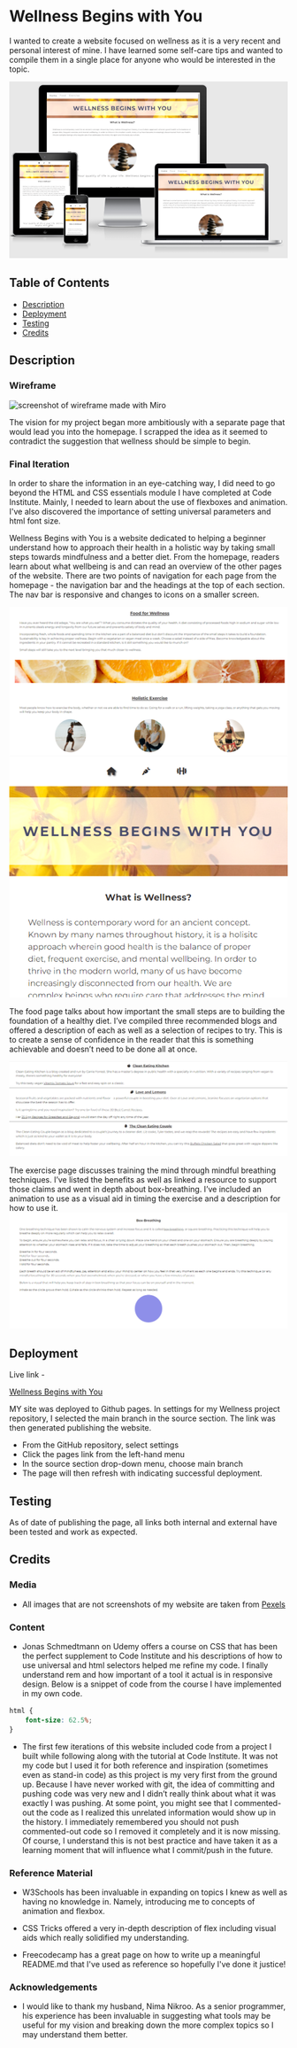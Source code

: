 # Wellness Begins with You 

I wanted to create a website focused on wellness as it is a very recent and personal interest of mine. I have learned some self-care tips and wanted to compile them in a single place for anyone who would be interested in the topic.  

<img src="assets/images/responsive.png" alt="screenshot of various screens showing responsiveness"> 

## Table of Contents 
* [Description](#description) 
* [Deployment](#deployment) 
* [Testing](#testing) 
* [Credits](#credits) 
 

## Description 

### Wireframe 

<img src="assets/images/ wellness-wireframe.jpg " alt="screenshot of wireframe made with Miro"> 

The vision for my project began more ambitiously with a separate page that would lead you into the homepage. I scrapped the idea as it seemed to contradict the suggestion that wellness should be simple to begin.  

### Final Iteration
 
In order to share the information in an eye-catching way, I did need to go beyond the HTML and CSS essentials module I have completed at Code Institute. Mainly, I needed to learn about the use of flexboxes and animation. I've also discovered the importance of setting universal parameters and html font size. 

Wellness Begins with You is a website dedicated to helping a beginner understand how to approach their health in a holistic way by taking small steps towards mindfulness and a better diet. From the homepage, readers learn about what wellbeing is and can read an overview of the other pages of the website. There are two points of navigation for each page from the homepage - the navigation bar and the headings at the top of each section. The nav bar is responsive and changes to icons on a smaller screen. 

<img src="assets/images/internal-links.png" alt="screenshot of internal links on homepage"> 

<img src="assets/images/nav-mobile.png" alt="screenshot of navigation links for smaller screen size"> 

The food page talks about how important the small steps are to building the foundation of a healthy diet. I’ve compiled three recommended blogs and offered a description of each as well as a selection of recipes to try. This is to create a sense of confidence in the reader that this is something achievable and doesn’t need to be done all at once. 

<img src="assets/images/blog-recs.png" alt="screenshot of blog recommendations"> 

The exercise page discusses training the mind through mindful breathing techniques. I’ve listed the benefits as well as linked a resource to support those claims and went in depth about box-breathing. I’ve included an animation to use as a visual aid in timing the exercise and a description for how to use it. 
<img src="assets/images/box-breathing.png" alt="screenshot of box-breathing section"> 

## Deployment 

Live link - 

[Wellness Begins with You](https://gnikroo.github.io/Wellness/) 

MY site was deployed to Github pages. In settings for my Wellness project repository, I selected the main branch in the source section. The link was then generated publishing the website. 

* From the GitHub repository, select settings  
* Click the pages link from the left-hand menu 
* In the source section drop-down menu, choose main branch  
* The page will then refresh with indicating successful deployment.  

## Testing 

As of date of publishing the page, all links both internal and external have been tested and work as expected. 

## Credits 

### Media 

* All images that are not screenshots of my website are taken from [Pexels](https://www.pexels.com/) 

### Content 

* Jonas Schmedtmann on Udemy offers a course on CSS that has been the perfect supplement to Code Institute and his descriptions of how to use universal and html selectors helped me refine my code. I finally understand rem and how important of a tool it actual is in responsive design. Below is a snippet of code from the course I have implemented in my own code. 

```css 
html { 
    font-size: 62.5%; 
} 
``` 

* The first few iterations of this website included code from a project I built while following along with the tutorial at Code Institute. It was not my code but I used it for both reference and inspiration (sometimes even as stand-in code) as this project is my very first from the ground up. Because I have never worked with git, the idea of committing and pushing code was very new and I didn’t really think about what it was exactly I was pushing. At some point, you might see that I commented-out the code as I realized this unrelated information would show up in the history. I immediately remembered you should not push commented-out code so I removed it completely and it is now missing. Of course, I understand this is not best practice and have taken it as a learning moment that will influence what I commit/push in the future. 

### Reference Material 

* W3Schools has been invaluable in expanding on topics I knew as well as having no knowledge in. Namely, introducing me to concepts of animation and flexbox. 

* CSS Tricks offered a very in-depth description of flex including visual aids which really solidified my understanding. 

* Freecodecamp has a great page on how to write up a meaningful README.md that I've used as reference so hopefully I've done it justice! 

### Acknowledgements 

* I would like to thank my husband, Nima Nikroo. As a senior programmer, his experience has been invaluable in suggesting what tools may be useful for my vision and breaking down the more complex topics so I may understand them better. 